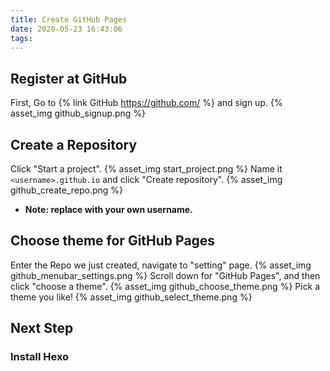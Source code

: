 ```yaml
---
title: Create GitHub Pages
date: 2020-05-23 16:43:06
tags:
---
```


## Register at GitHub

First, Go to {% link GitHub https://github.com/ %} and sign up.
{% asset_img github_signup.png %}

## Create a Repository

Click "Start a project".
{% asset_img start_project.png %}
Name it `<username>.github.io` and click "Create repository".
{% asset_img github_create_repo.png %}
+ **Note: replace <username> with your own username.**


## Choose theme for GitHub Pages

Enter the Repo we just created, navigate to "setting" page.
{% asset_img github_menubar_settings.png %}
Scroll down for "GitHub Pages", and then click "choose a theme".
{% asset_img github_choose_theme.png %}
Pick a theme you like!
{% asset_img github_select_theme.png %}


## Next Step

### Install Hexo